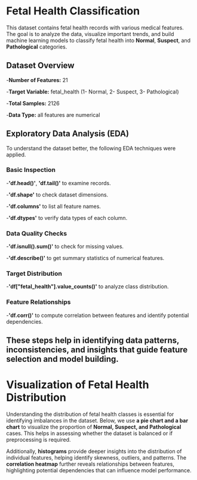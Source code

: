 # Fetal Health Classification

This dataset contains fetal health records with various medical features. The goal is to analyze the data, visualize important trends, and build machine learning models to classify fetal health into **Normal**, **Suspect**, and **Pathological** categories.

## Dataset Overview
-**Number of Features:** 21

-**Target Variable:** fetal_health (1- Normal, 2- Suspect, 3- Pathological)

-**Total Samples:** 2126

-**Data Type:** all features are numerical

## Exploratory Data Analysis (EDA)
To understand the dataset better, the following EDA techniques were applied.

### Basic Inspection
-**'df.head()'**, **'df.tail()'** to examine records.

-**'df.shape'** to check dataset dimensions.

-**'df.columns'** to list all feature names.

-**'df.dtypes'** to verify data types of each column.

### Data Quality Checks
-**'df.isnull().sum()'** to check for missing values.

-**'df.describe()'** to get summary statistics of numerical features.

### Target Distribution
-**'df["fetal_health"].value_counts()'** to analyze class distribution.

### Feature Relationships
-**'df.corr()'** to compute correlation between features and identify potential dependencies.

These steps help in identifying data patterns, inconsistencies, and insights that guide feature selection and model building.
---
# Visualization of Fetal Health Distribution

Understanding the distribution of fetal health classes is essential for identifying imbalances in the dataset. Below, we use **a pie chart and a bar chart** to visualize the proportion of **Normal, Suspect, and Pathological** cases. This helps in assessing whether the dataset is balanced or if preprocessing is required.

Additionally, **histograms** provide deeper insights into the distribution of individual features, helping identify skewness, outliers, and patterns. The **correlation heatmap** further reveals relationships between features, highlighting potential dependencies that can influence model performance.


